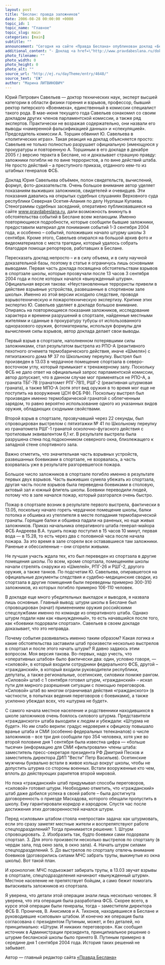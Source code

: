 ```yaml
---
layout: post
title: "Беслан: правда заложников"
date: 2006-08-28 00:00:00 +0000
topic_id: 1
topic_name: "Главное"
topic_slug: main
categories: [main]
subtitle: ""
announcement: "Сегодня на сайте «Правда Беслана» опубликован доклад «Беслан: правда заложников», подготовленный Юрием Савельевым, депутатом Госдумы, членом парламентской комиссии по расследованию теракта в Беслане. Этот доклад — то самое «особое мнение», с которым не согласились другие расследователи — фактически единственный «голос разума» в парламентской комиссии, поскольку официальная версия событий прямо противоречит не только показаниям заложников и свидетелей, но даже и законам физики и взрывотехники."
additional_content: "- Доклад <a href=\"http://www.pravdabeslana.ru/doklad/oglavlenie.htm\">\"Беслан: правда заложников\"</a>"
photo_filename: ""
photo_width: 0
photo_height: 0
photo_alt: ""
source_url: "http://ej.ru/dayTheme/entry/4648/"
source_text: "ЕЖ"
author: "Марина ЛИТВИНОВИЧ"
---
```

Юрий Петрович Савельев — доктор технических наук, эксперт высшей категории в области физики горения и взрывов, профессор, бывший ректор питерского «Военмеха», единственный в комиссии специалист такого рода.
В мае-июня текущего года Савельев ознакомил со своим докладом других членов парламентской комиссии, а также ряд экспертов. Практически не возражая содержательно, они назвали его выводы «намеренной фальсификацией данных» и «спекуляцией». Председатель комиссии А. Торшин обвинил Ю. Савельева в «политических играх». Такая реакция на доклад объясняется просто: Савельев не только полностью разрушает официальную (имеющуюся у прокуратуры и повторенную А. Торшиным в его докладе в декабре 2005 г.) версию теракта в Беслане, но и доказывает страшную правду: заложники погибли не по вине террористов, а по вине действий штаба. Не просто действий – а преступного приказа, отданного кем-то из штабных генералов ФСБ.

Доклад Юрия Савельева объёмен, полон свидетельств, вычислений, формул, фото-доказательств. Очень большое внимание автор уделяет показаниям выживших заложников, свидетелей и очевидцев. Эти показания давались на открытых судебных слушаниях Верховного суда республики Северная Осетия-Алания по делу Нурпаши Кулаева. Стенограммы судебных заседаний, оперативно публиковавшиеся на сайте www.pravdabeslana.ru, дали возможность вникнуть в обстоятельства событий в Беслане всем желающим. Именно повторяющиеся подробности, которые сообщили бывшие заложники, предоставили материал для понимания событий 1-3 сентября 2004 года, и особенно – событий, положивших начало штурму школы 3 сентября. Кроме этого, Савельев опирался на большой архив фото и видеоматериалов с места трагедии, который удалось собрать благодаря помощи репортеров, работавших в Беслане.

Пересказать доклад непросто – и в силу объема, и в силу научной доказательной базы, поэтому в статье я ограничусь лишь основными выводами.
Первая часть доклада посвящена обстоятельствам взрывов в спортзале школы, которые прозвучали после 13 часов 3 сентября 2004 года и после которых начался «вынужденный штурм». Официальная версия такова: «Неустановленные террористы привели в действие взрывные устройства, развешанные в спортивном зале школы». Именно из этой версии исходило следствие, проводя взрывотехническую и пожаротехническую экспертизу. Критике этих экспертиз Ю. Савельев уделяет в докладе большое внимание. Опираясь на повторяющиеся показания заложников, исследование характера и времени разрушений в спортзале, найденные местными жителями и сданные в прокуратуру тубусы от использованного одноразового оружия, фотоматериалы, используя формулы для вычисления силы взрывов, автор доклада делает свои выводы. 

Первый взрыв в спортзале, наполненном потерявшими силы заложниками, стал результатом выстрела из РПО-А (реактивного пехотного огнемета термобарического действия, иначе «Шмеля») с пятиэтажного дома № 37 по Школьному переулку. Выстрел был произведен в 13.03 в чердачное помещение спортзала в северо-восточном углу, который примыкает к тренажерному залу. Поскольку ФСБ не дало ответ на официальный запрос парламентской комиссии, автор допускает, что в данном случае мог применяться не РПО-А, а граната ТБГ-7В (гранатомет РПГ-7В1), РШГ-2 (реактивная штурмовая граната), а также МПО-А (хотя этот вид оружия в то время мог еще не поступить на вооружение ЦСН ФСБ РФ). Поскольку выстрел был произведен именно термобарической гранатой с облегченным зарядом, то равно вероятно использование одного из указанных видов оружия, обладающих сходными свойствами.

Второй взрыв в спортзале, прозвучавший через 22 секунды, был спровоцирован выстрелом с пятиэтажки № 41 по Школьному переулку из гранатомета РШГ-1 гранатой осколочно-фугасного действия с тротиловым эквивалентом 6,1 кг. В результате выстрела была разрушена стена под подоконником северного окна, близлежащего к западной стене спортивного зала.

Важно отметить, что значительная часть взрывных устройств, развешанных боевиками в спортзале, не взорвалась, а часть взорвалась уже в результате разгоревшегося пожара.

Большое число заложников в спортзале погибло именно в результате первых двух взрывов. Часть выживших сумела убежать из спортзала, другая часть после взрывов была переведена боевиками в столовую, актовый зал и южный флигель школы. Боевики переводили людей, потому что в зале начался пожар, который разгорался очень быстро. 

Пожар в спортзале возник в результате первого выстрела, фактически в 13.05, поскольку начало гореть чердачное помещение школы, балки потолка и обшивка из утеплителя в месте попадания термобарической гранаты. Горящие балки и обшивка падали на раненых, но еще живых заложников. Приказ начальника оперативного штаба генерал-майора ФСБ Андреева В.А. тушить пожар поступил в 15 часов 10 минут, первая вода — в 15.28, то есть через два с половиной часа после начала пожара. За это время в зале сгорели все остававшиеся там заложники. Раненые и обессиленные – они сгорели живыми.

Не лучшая участь ждала тех, кто был переведен из спортзала в другие помещения школы. По всем, кроме спортзала, помещениям школы начали стрелять снаружи из «Шмелей», РПГ-26 и РШГ-2, другого оружия, а также танков. По подсчетам Ю. Савельева, опиравшегося на официальные документы следствия и судебно-медицинские сводки, из спортзала в другие помещения были переведены примерно 300-310 заложников, из которых погибло примерно 106-110 человек.

В докладе еще много убедительных выкладок и выводов, я назвала лишь основные.
Главный вывод: штурм школы в Беслане был спровоцирован (начат) применением оружия российскими спецслужбами именно по команде из оперативного штаба. Однако штурм подали нам как «вынужденный», то есть начавшийся после того, как «боевики подорвали спортзал». Савельев в своем докладе доказывает, что это неправда.

Почему события развивались именно таким образом? Какая логика и какие обстоятельства заставили штаб произвести несколько выстрелов в спортзал и после этого начать штурм?
Я давно задаюсь этим вопросом. Моя версия такова. Во-первых, надо учесть, что «оперативных штабов» было фактически два: один, условно говоря, — «силовой», в который входили сотрудники федерального ФСБ, другой – «гражданский», в который входили руководители республики, депутаты, а также региональные, осетинские, силовики пониже рангом. «Силовой» штаб с 1 сентября готовил штурм, «гражданский» – искал пути для мирного разрешения ситуации с помощью переговоров. «Силовой» штаб во многом ограничивал действия «гражданского» (в частности, в попытках ведения переговоров с боевиками), а также усиленно убеждал всех, что «штурма не будет».

С самого начала местное население и родственники находившихся в школе заложников очень боялось силового штурма. Представители «гражданского» штаба выходили к людям и убеждали: «Штурма не будет». Но им слабо верили: градус недоверия к официозу повышало вранье штаба и СМИ (особенно федеральных телеканалов) о числе заложников – все три дня сообщали про 354 человека, хотя уже во второй половине дня 1 сентября была известна цифра — «больше тысячи» (информацию для СМИ «фильтровали» члены штаба: заместитель пресс-секретаря президента РФ Дмитрий Песков и заместитель директора ДИП "Вести" Петр Васильев). Осетинские мужчины буквально встали в живое кольцо вокруг школы, чтобы не допустить штурма со стороны военных. Встали вооруженные кто чем, вплоть до действующих раритетов второй мировой.

Но пока «гражданский» штаб придумывал способы переговоров, «силовой» готовил штурм. Необходимо отметить, что «гражданский» штаб даже добился успеха в своей работе – была достигнута договоренность о приезде Масхадова, которого обещали пропустить в школу. Ему гарантировали коридор и аэродром.
Спустя час после достижения этих договоренностей начался штурм.

Перед «силовым» штабом стояла «непростая» задача: как штурмовать, если это сразу заметят местные жители и воспрепятствуют работе спецподразделений? Тогда принимается решение: 1. Штурм спровоцировать. 2. Изобразить так, будто боевики сами подорвали спортзал. 3. Для этого произвести несколько выстрелов по спортзалу (в чердак зала, под окно зала, в окно зала). 4. Начать штурм силами спецподразделений. 5. До выстрелов по спортзалу отвлечь внимание боевиков (договорились силами МЧС забрать трупы, выкинутые из окна школы). Вот такой план.

И хронология: МЧС подъезжает забирать трупы, в 13.03 звучат взрывы в спортзале, спецподразделения начинают «вынужденный штурм». Местное население не препятствует бойцам, а само бежит помогать вытаскивать заложников из спортзала.

Я уверена, что детали этой операции знали лишь несколько человек. Я уверена, что эта операция была разработана ФСБ. Скорее всего, в курсе этой операции были генералы, тогда – заместители директора ФСБ В. Проничев, В. Анисимов и А. Тихонов, находившиеся в Беслане и руководившие «силовым» штабом. И конечно же операция была согласована с президентом Путиным, может, и без деталей, но принципиально: «Штурм. И никаких переговоров». Как сообщил источник в Администрации президента, принципиальное решение о штурме бесланской школы было принято В. Путиным примерно в середине дня 1 сентября 2004 года. История таких решений не забывает.


Автор — главный редактор сайта <a href="http://www.pravdabeslana.ru/">«Правда Беслана»</a>
